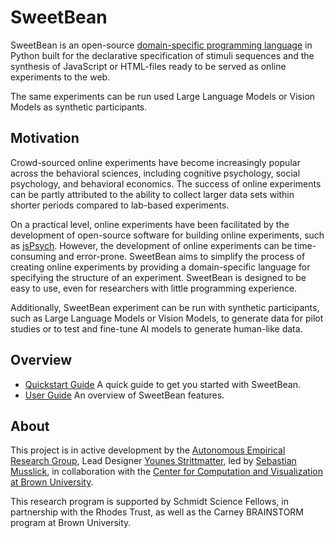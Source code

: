 # SweetBean

SweetBean is an
open-source [domain-specific programming language](https://en.wikipedia.org/wiki/Domain-specific_language) in Python
built for the declarative specification of stimuli sequences and the synthesis of JavaScript or HTML-files ready to be
served as online experiments to the web.

The same experiments can be run used Large Language Models or Vision Models as synthetic participants.

## Motivation

Crowd-sourced online experiments have become increasingly popular across the behavioral sciences, including cognitive
psychology, social psychology, and behavioral economics. The success of online experiments can be partly attributed to
the ability to collect larger data sets within shorter periods compared to lab-based experiments. 

On a practical level,
online experiments have been facilitated by the development of open-source software for building online experiments,
such as [jsPsych](https://www.jspsych.org/7.3/). However, the development of online experiments can be time-consuming and error-prone. SweetBean aims to simplify the
process of creating online experiments by providing a domain-specific language for specifying the structure of an
experiment. SweetBean is designed to be easy to use, even for researchers with little programming experience.

Additionally, SweetBean experiment can be run with synthetic participants, such as Large Language Models or
Vision Models, to generate data for pilot studies or to test and fine-tune AI models to generate human-like data.

## Overview

- [Quickstart Guide](Quickstart%20Guide/index.md) A quick guide to get you started with SweetBean.
- [User Guide](User%20Guide/index.md) An overview of SweetBean features.

## About

This project is in active development by
the [Autonomous Empirical Research Group](https://musslick.github.io/AER_website/Research.html), Lead
Designer [Younes Strittmatter](https://younesstrittmatter.github.io/), led
by [Sebastian Musslick](https://smusslick.com), in collaboration with
the [Center for Computation and Visualization at Brown University](https://ccv.brown.edu).

This research program is supported by Schmidt Science Fellows, in partnership with the Rhodes Trust, as well as the
Carney BRAINSTORM program at Brown University.

